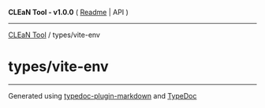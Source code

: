 **CLEaN Tool - v1.0.0** ( [Readme](../../README.md) \| API )

***

[CLEaN Tool](../../modules.md) / types/vite-env

# types/vite-env

***

Generated using [typedoc-plugin-markdown](https://www.npmjs.com/package/typedoc-plugin-markdown) and [TypeDoc](https://typedoc.org/)
